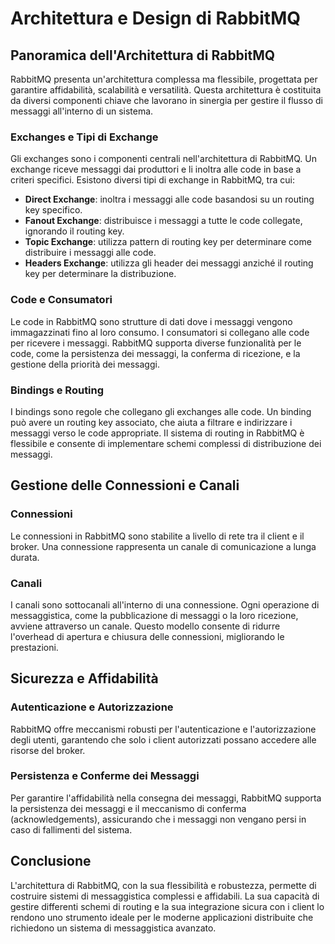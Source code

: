 # Architettura e Design di RabbitMQ

## Panoramica dell'Architettura di RabbitMQ

RabbitMQ presenta un'architettura complessa ma flessibile, progettata per garantire affidabilità, scalabilità e versatilità. Questa architettura è costituita da diversi componenti chiave che lavorano in sinergia per gestire il flusso di messaggi all'interno di un sistema.

### Exchanges e Tipi di Exchange

Gli exchanges sono i componenti centrali nell'architettura di RabbitMQ. Un exchange riceve messaggi dai produttori e li inoltra alle code in base a criteri specifici. Esistono diversi tipi di exchange in RabbitMQ, tra cui:
- **Direct Exchange**: inoltra i messaggi alle code basandosi su un routing key specifico.
- **Fanout Exchange**: distribuisce i messaggi a tutte le code collegate, ignorando il routing key.
- **Topic Exchange**: utilizza pattern di routing key per determinare come distribuire i messaggi alle code.
- **Headers Exchange**: utilizza gli header dei messaggi anziché il routing key per determinare la distribuzione.

### Code e Consumatori

Le code in RabbitMQ sono strutture di dati dove i messaggi vengono immagazzinati fino al loro consumo. I consumatori si collegano alle code per ricevere i messaggi. RabbitMQ supporta diverse funzionalità per le code, come la persistenza dei messaggi, la conferma di ricezione, e la gestione della priorità dei messaggi.

### Bindings e Routing

I bindings sono regole che collegano gli exchanges alle code. Un binding può avere un routing key associato, che aiuta a filtrare e indirizzare i messaggi verso le code appropriate. Il sistema di routing in RabbitMQ è flessibile e consente di implementare schemi complessi di distribuzione dei messaggi.

## Gestione delle Connessioni e Canali

### Connessioni

Le connessioni in RabbitMQ sono stabilite a livello di rete tra il client e il broker. Una connessione rappresenta un canale di comunicazione a lunga durata.

### Canali

I canali sono sottocanali all'interno di una connessione. Ogni operazione di messaggistica, come la pubblicazione di messaggi o la loro ricezione, avviene attraverso un canale. Questo modello consente di ridurre l'overhead di apertura e chiusura delle connessioni, migliorando le prestazioni.

## Sicurezza e Affidabilità

### Autenticazione e Autorizzazione

RabbitMQ offre meccanismi robusti per l'autenticazione e l'autorizzazione degli utenti, garantendo che solo i client autorizzati possano accedere alle risorse del broker.

### Persistenza e Conferme dei Messaggi

Per garantire l'affidabilità nella consegna dei messaggi, RabbitMQ supporta la persistenza dei messaggi e il meccanismo di conferma (acknowledgements), assicurando che i messaggi non vengano persi in caso di fallimenti del sistema.

## Conclusione

L'architettura di RabbitMQ, con la sua flessibilità e robustezza, permette di costruire sistemi di messaggistica complessi e affidabili. La sua capacità di gestire differenti schemi di routing e la sua integrazione sicura con i client lo rendono uno strumento ideale per le moderne applicazioni distribuite che richiedono un sistema di messaggistica avanzato.

